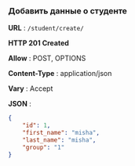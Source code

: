 ### Добавить данные о студенте 

**URL** : `/student/create/`

**HTTP 201 Created**

**Allow** : POST, OPTIONS

**Content-Type** : application/json

**Vary** : Accept

**JSON** :
```json
{
    "id": 1,
    "first_name": "misha",
    "last_name": "misha",
    "group": "1"
}
```